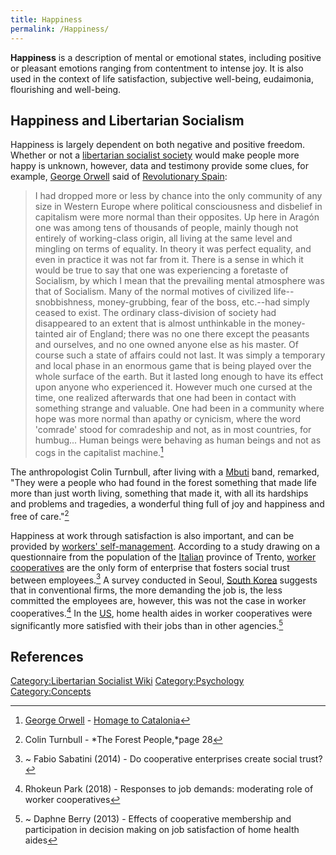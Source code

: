 ```yaml
---
title: Happiness
permalink: /Happiness/
---
```


**Happiness** is a description of mental or emotional states, including
positive or pleasant emotions ranging from contentment to intense joy.
It is also used in the context of life satisfaction, subjective
well-being, eudaimonia, flourishing and well-being.

## Happiness and Libertarian Socialism

Happiness is largely dependent on both negative and positive freedom.
Whether or not a [libertarian socialist
society](List_of_Libertarian_Socialist_Societies.md "wikilink") would make
people more happy is unknown, however, data and testimony provide some
clues, for example, [George Orwell](George_Orwell.md "wikilink") said of
[Revolutionary Spain](Revolutionary_Spain.md "wikilink"):

> I had dropped more or less by chance into the only community of any
> size in Western Europe where political consciousness and disbelief in
> capitalism were more normal than their opposites. Up here in Aragón
> one was among tens of thousands of people, mainly though not entirely
> of working-class origin, all living at the same level and mingling on
> terms of equality. In theory it was perfect equality, and even in
> practice it was not far from it. There is a sense in which it would be
> true to say that one was experiencing a foretaste of Socialism, by
> which I mean that the prevailing mental atmosphere was that of
> Socialism. Many of the normal motives of civilized life--snobbishness,
> money-grubbing, fear of the boss, etc.--had simply ceased to exist.
> The ordinary class-division of society had disappeared to an extent
> that is almost unthinkable in the money-tainted air of England; there
> was no one there except the peasants and ourselves, and no one owned
> anyone else as his master. Of course such a state of affairs could not
> last. It was simply a temporary and local phase in an enormous game
> that is being played over the whole surface of the earth. But it
> lasted long enough to have its effect upon anyone who experienced it.
> However much one cursed at the time, one realized afterwards that one
> had been in contact with something strange and valuable. One had been
> in a community where hope was more normal than apathy or cynicism,
> where the word 'comrade' stood for comradeship and not, as in most
> countries, for humbug... Human beings were behaving as human beings
> and not as cogs in the capitalist machine.[^1]

The anthropologist Colin Turnbull, after living with a
[Mbuti](Mbuti.md "wikilink") band, remarked, "They were a people who had
found in the forest something that made life more than just worth
living, something that made it, with all its hardships and problems and
tragedies, a wonderful thing full of joy and happiness and free of
care."[^2]

Happiness at work through satisfaction is also important, and can be
provided by [workers'
self-management](Workers'_Self-Management.md "wikilink"). According to a
study drawing on a questionnaire from the population of the
[Italian](Italy.md "wikilink") province of Trento, [worker
cooperatives](Worker_Cooperative.md "wikilink") are the only form of
enterprise that fosters social trust between employees.[^3] A survey
conducted in Seoul, [South Korea](South_Korea.md "wikilink") suggests that
in conventional firms, the more demanding the job is, the less committed
the employees are, however, this was not the case in worker
cooperatives.[^4] In the [US](United_States_of_America.md "wikilink"), home
health aides in worker cooperatives were significantly more satisfied
with their jobs than in other agencies.[^5]

## References

<references />

[Category:Libertarian Socialist
Wiki](Category:Libertarian_Socialist_Wiki.md "wikilink")
[Category:Psychology](Category:Psychology.md "wikilink")
[Category:Concepts](Category:Concepts.md "wikilink")

[^1]: [George Orwell](George_Orwell.md "wikilink") - [Homage to
    Catalonia](Homage_to_Catalonia.md "wikilink")

[^2]: Colin Turnbull - *The Forest People,*page 28

[^3]: ~ Fabio Sabatini (2014) - Do cooperative enterprises create social
    trust?

[^4]: Rhokeun Park (2018) - Responses to job demands: moderating role of
    worker cooperatives

[^5]: ~ Daphne Berry (2013) - Effects of cooperative membership and
    participation in decision making on job satisfaction of home health
    aides